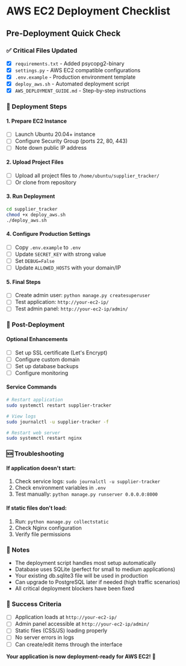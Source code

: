 # AWS EC2 Deployment Checklist
## Pre-Deployment Quick Check

### ✅ Critical Files Updated
- [x] `requirements.txt` - Added psycopg2-binary
- [x] `settings.py` - AWS EC2 compatible configurations
- [x] `.env.example` - Production environment template
- [x] `deploy_aws.sh` - Automated deployment script
- [x] `AWS_DEPLOYMENT_GUIDE.md` - Step-by-step instructions

### 🚀 Deployment Steps

#### 1. Prepare EC2 Instance
- [ ] Launch Ubuntu 20.04+ instance
- [ ] Configure Security Group (ports 22, 80, 443)
- [ ] Note down public IP address

#### 2. Upload Project Files
- [ ] Upload all project files to `/home/ubuntu/supplier_tracker/`
- [ ] Or clone from repository

#### 3. Run Deployment
```bash
cd supplier_tracker
chmod +x deploy_aws.sh
./deploy_aws.sh
```

#### 4. Configure Production Settings
- [ ] Copy `.env.example` to `.env`
- [ ] Update `SECRET_KEY` with strong value
- [ ] Set `DEBUG=False`
- [ ] Update `ALLOWED_HOSTS` with your domain/IP

#### 5. Final Steps
- [ ] Create admin user: `python manage.py createsuperuser`
- [ ] Test application: `http://your-ec2-ip/`
- [ ] Test admin panel: `http://your-ec2-ip/admin/`

### 🔧 Post-Deployment

#### Optional Enhancements
- [ ] Set up SSL certificate (Let's Encrypt)
- [ ] Configure custom domain
- [ ] Set up database backups
- [ ] Configure monitoring

#### Service Commands
```bash
# Restart application
sudo systemctl restart supplier-tracker

# View logs
sudo journalctl -u supplier-tracker -f

# Restart web server
sudo systemctl restart nginx
```

### 🆘 Troubleshooting

#### If application doesn't start:
1. Check service logs: `sudo journalctl -u supplier-tracker`
2. Check environment variables in `.env`
3. Test manually: `python manage.py runserver 0.0.0.0:8000`

#### If static files don't load:
1. Run: `python manage.py collectstatic`
2. Check Nginx configuration
3. Verify file permissions

### 📝 Notes
- The deployment script handles most setup automatically
- Database uses SQLite (perfect for small to medium applications)
- Your existing db.sqlite3 file will be used in production
- Can upgrade to PostgreSQL later if needed (high traffic scenarios)
- All critical deployment blockers have been fixed

### 🎯 Success Criteria
- [ ] Application loads at `http://your-ec2-ip/`
- [ ] Admin panel accessible at `http://your-ec2-ip/admin/`
- [ ] Static files (CSS/JS) loading properly
- [ ] No server errors in logs
- [ ] Can create/edit items through the interface

**Your application is now deployment-ready for AWS EC2!** 🚀
